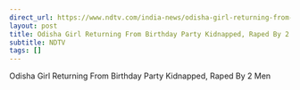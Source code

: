 ```yaml
---
direct_url: https://www.ndtv.com/india-news/odisha-girl-returning-from-birthday-party-kidnapped-raped-by-2-men-in-jagatsinghpur-8922907#publisher=newsstand
layout: post
title: Odisha Girl Returning From Birthday Party Kidnapped, Raped By 2 Men
subtitle: NDTV
tags: []
---
```


Odisha Girl Returning From Birthday Party Kidnapped, Raped By 2 Men
